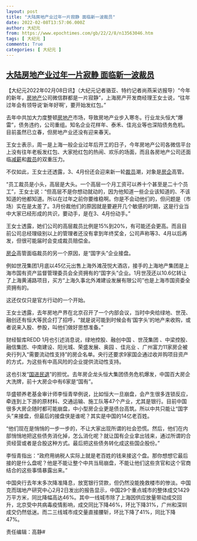 ```yaml
---
layout: post
title: "大陆房地产业过年一片寂静 面临新一波裁员"
date: 2022-02-08T13:57:06.000Z
author: 大纪元
from: https://www.epochtimes.com/gb/22/2/8/n13563046.htm
tags: [ 大纪元 ]
comments: True
categories: [ 大纪元 ]
---
```

<!--1644328626000-->
[大陆房地产业过年一片寂静 面临新一波裁员](https://www.epochtimes.com/gb/22/2/8/n13563046.htm)
------

<div>
<p>【大纪元2022年02月08日讯】（大纪元记者骆亚、特约记者尚燕采访报导）“今年的新年，<a href="https://www.epochtimes.com/gb/tag/%E6%88%BF%E5%9C%B0%E4%BA%A7.html">房地产</a>公司微信群都是一片寂静”，上海房产开发商经理王女士说，“往年过年会有领导说‘新年好啊’，要开始发红包。”</p><p>去年中共加大力度整顿<a href="https://www.epochtimes.com/gb/tag/%E6%88%BF%E5%9C%B0%E4%BA%A7.html">房地产</a>市场，导致房地产业步入寒冬。行业龙头恒大“爆雷”，债务违约，公司重组。知名企业花样年、泰禾、佳兆业等也深陷债务危机。目前虽然已立春，但房地产业还没有迎来春天。</p><p>王女士表示，周一是上海一般企业过年后开工的日子，今年房地产公司各微信平台上没有往年老板发红包、大家抢红包的热闹、欢乐的场面，而且各房地产公司还面临<a href="https://www.epochtimes.com/gb/tag/%E5%87%8F%E8%96%AA.html">减薪</a>和<a href="https://www.epochtimes.com/gb/tag/%E8%A3%81%E5%91%98.html">裁员</a>的双重压力。</p><p>不仅如此，王女士还透露，3、4月份还会迎来新一轮<a href="https://www.epochtimes.com/gb/tag/%E8%A3%81%E5%91%98.html">裁员</a>潮，对象是<a href="https://www.epochtimes.com/gb/tag/%E6%88%BF%E4%BC%81.html">房企</a>高管。</p><p>“员工裁员是小头，高层是大头。一个高层一个月工资可以养十个甚至是二十个员工”，王女士说：“但高层不是你想动就动的，因为他知道一些企业该知道的、不该知道的他都知道。所以在过年之前你要维稳啊。你是不会动他们的，但问题是（市场）实在是太差了。3月份裁他们的原因就是要避开几个敏感的时期，这是行业当中大家已经形成的共识，要动手，是在3、4月份动手。”</p><p>王女士透露，她们公司的高层裁员比例是15%到20%，有可能还会更高。而且目前公司总经理级别以上的管理者还没有拿到年终奖金，公司声称等3、4月以后再发，但很可能届时会变成裁员赔偿金。</p><p><a href="https://www.epochtimes.com/gb/tag/%E6%88%BF%E4%BC%81.html">房企</a>高管面临裁员的另一个原因，是“国字头”企业接盘。</p><p>例如世茂集团1月底以45亿元出售上海外滩茂悦大酒店，接手的上海地产集团是上海市国有资产监督管理委员会全资拥有的“国字头”企业。1月世茂还以10.6亿转让了上海黄浦路项目，买方“上海久事北外滩建设发展有限公司”也是上海市国资委全资拥有的。</p><p>这还仅仅只是官方行动的一个开始。</p><p>王女士透露，去年房地产界在北京召开了一个内部会议，当时中央给绿地、世茂、融创还有恒大等民企打了招呼，“就是说可能到时候会有‘国字头’的地产来收购，或者说来入股、参股，叫他们做好思想准备。”</p><p>财经智库REDD 1月也引述消息说，绿地控股、融创中国 、世茂集团 、中梁控股、融信集团、中南建设、阳光城、荣盛发展、奥园 、佳兆业 、广州富力11家房企被央行列入“需要流动性支持”的房企名单。央行还要求9家国企通过收并购项目资产的方式，为这些有中高风险的企业提供流动性支持。</p><p>这也引发“<a href="https://www.epochtimes.com/gb/tag/%E5%9B%BD%E8%BF%9B%E6%B0%91%E9%80%80.html">国进民退</a>”的担忧。去年房企龙头恒大集团债务危机爆发，中国百大房企大洗牌，前十大房企中有6家是“国有”。</p><p>华盛顿养老基金审计师李恒青举例说，比如恒大一旦崩盘，会产生很多连锁反应，牵连到上下游的原材料、交通运输、施工队等47个产业，尤其是银行。目前中国很多大房企随时都可能崩盘，中小型房企业更是债台高筑。所以中共只能让“国字头”来接盘，但最后的接盘侠是谁呢？其实是中国的14亿老百姓。</p><p>“他们现在是悄悄的一步一步的，不让大家出现所谓的社会恐慌。然后，他们在内部悄悄地把这些债务消化掉，怎么消化呢？就让国有企业拿出钱来，通过所谓的合资经营或者是合股这种方式。最后把这些债务转化成这些国企股份。”</p><p>李恒青指出：“政府用纳税人实际上就是老百姓的钱来接这个盘。那你想想它最后接的是什么盘呢？他是不能让整个中共当局崩盘，不能让他们这些贪官和这个官商结合的这些事情暴露出来。”</p><p>中国央行去年末多次降准降息，放宽银行贷款，但仍然没能挽救楼市的惨淡。中国克而瑞地产研究中心2月2日发出的报告显示，中国29个重点城市的整体成交1429万平方米，同比降幅高达46%。其中一线城市除了上海因供应放量带动成交回升，北京受中共病毒疫情影响，成交同比下降46%，环比下降31%，广州和深圳成交仍然低迷。而二三线城市成交量直接腰斩，环比下降了41%，同比下降47%。</p><p>责任编辑：高静#</p>
</div>
